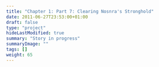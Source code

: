 ```yaml
---
title: "Chapter 1: Part 7: Clearing Nosnra's Stronghold"
date: 2011-06-27T23:53:00+01:00
draft: false
type: "project"
hideLastModified: true
summary: "Story in progress"
summaryImage: ""
tags: []
weight: 65
---
```

